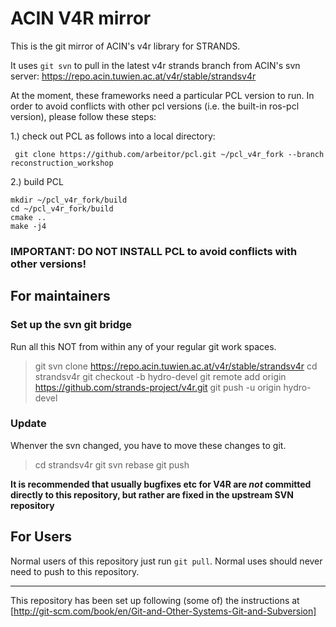 # ACIN V4R mirror

This is the git mirror of ACIN's v4r library for STRANDS.

It uses `git svn` to pull in the latest v4r strands branch from ACIN's svn server:
https://repo.acin.tuwien.ac.at/v4r/stable/strandsv4r

At the moment, these frameworks need a particular PCL version to run. In order to avoid conflicts with other pcl versions (i.e. the built-in ros-pcl version), please follow these steps:


1.) check out PCL as follows into a local directory:

     git clone https://github.com/arbeitor/pcl.git ~/pcl_v4r_fork --branch reconstruction_workshop

2.)  build PCL
    
    mkdir ~/pcl_v4r_fork/build
    cd ~/pcl_v4r_fork/build
    cmake ..
    make -j4
    
   ### IMPORTANT: DO NOT INSTALL PCL to avoid conflicts with other versions!
   
   

## For maintainers

### Set up the svn git bridge
Run all this NOT from within any of your regular git work spaces.

> git svn clone https://repo.acin.tuwien.ac.at/v4r/stable/strandsv4r
> cd strandsv4r
> git checkout -b hydro-devel
> git remote add origin https://github.com/strands-project/v4r.git
> git push -u origin hydro-devel

### Update
Whenver the svn changed, you have to move these changes to git.

> cd strandsv4r
> git svn rebase
> git push

**It is recommended that usually bugfixes etc for V4R are *not* committed directly to this repository, but rather are fixed in the upstream SVN repository**


## For Users

Normal users of this repository just run `git pull`.
Normal uses should never need to push to this repository.

---

This repository has been set up following (some of) the instructions at [http://git-scm.com/book/en/Git-and-Other-Systems-Git-and-Subversion]


